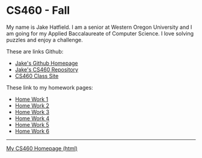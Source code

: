 # CS460 - Fall

My name is Jake Hatfield. I am a senior at Western Oregon University and I am 
going for my Applied Baccalaureate of Computer Science. I love solving puzzles and 
enjoy a challenge.

These are links Github:
  * [Jake's Github Homepage](https://github.com/jthatfield15/)
  * [Jake's CS460 Repository](https://github.com/jthatfield15/cs460)
  * [CS460 Class Site](http://www.wou.edu/~morses/classes/cs46x/index.html)

These link to my homework pages: 
  * [Home Work 1](https://jthatfield15.github.io/cs460/hw1/hw1)
  * [Home Work 2](https://jthatfield15.github.io/cs460/hw2/hw2)
  * [Home Work 3](https://jthatfield15.github.io/cs460/hw3/hw3)
  * [Home Work 4](https://jthatfield15.github.io/cs460/hw4/hw4)
  * [Home Work 5](https://jthatfield15.github.io/cs460/hw5/hw5)
  * [Home Work 6](https://jthatfield15.github.io/cs460/hw6/hw6)

---------------
[My CS460 Homepage (html)](https://jthatfield15.github.io/cs460/)
